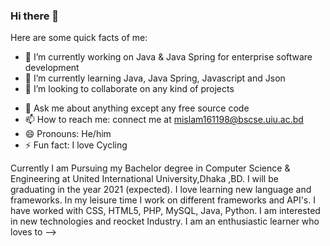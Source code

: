 ### Hi there 👋

<!--
**Srabon444/srabon444** is a ✨ _special_ ✨ repository because its `README.md` (this file) appears on your GitHub profile.

# Hi, I'm Ashraful, a CS undergrad who loves learning about new things and loves to develop new softwares. 👋🏾👨‍🎓‍💻
## Hello World! :sparkling_heart: 👋🏽 
### I :heart: GitHub :octocat:
![](https://github-readme-stats.vercel.app/api?username=srabon444&show_icons=true&line_height=30)
<!--
**Srabon444/srabon444** is a ✨ _special_ ✨ repository because its `README.md` (this file) appears on your GitHub profile.
-->
Here are some quick facts of me:

- 🔭 I’m currently working on Java & Java Spring for enterprise software development
- 🌱 I’m currently learning Java, Java Spring, Javascript and Json
- 👯 I’m looking to collaborate on any kind of projects
<!--- 🤔 I’m looking for help with any individual or Start-Ups--->
- 💬 Ask me about anything except any free source code
- 📫 How to reach me: connect me at mislam161198@bscse.uiu.ac.bd
- 😄 Pronouns: He/him
- ⚡ Fun fact: I love Cycling

Currently I am Pursuing my Bachelor degree in Computer Science & Engineering at United International University,Dhaka ,BD. I will be graduating in the year 2021 (expected).
I love learning new language and frameworks. In my leisure time I work on different frameworks and API's. <!--I can use the power of Cloud Computing (particularly GCP) to deploy and scale software and IT infrastructure at scale.--> I have worked with CSS, HTML5, PHP, MySQL, Java, Python. I am interested in new technologies and reocket Industry.
I am an enthusiastic learner who loves to 
-->
